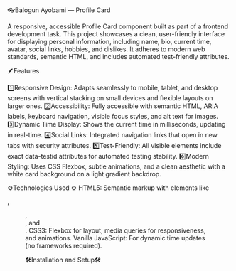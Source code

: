 👓Balogun Ayobami — Profile Card

A responsive, accessible Profile Card component built as part of a frontend development task. This project showcases a clean, user-friendly interface for displaying personal information, including name, bio, current time, avatar, social links, hobbies, and dislikes. It adheres to modern web standards, semantic HTML, and includes automated test-friendly attributes.


🪶Features

1️⃣Responsive Design: Adapts seamlessly to mobile, tablet, and desktop screens with vertical stacking on small devices and flexible layouts on larger ones.
2️⃣Accessibility: Fully accessible with semantic HTML, ARIA labels, keyboard navigation, visible focus styles, and alt text for images.
3️⃣Dynamic Time Display: Shows the current time in milliseconds, updating in real-time.
4️⃣Social Links: Integrated navigation links that open in new tabs with security attributes.
5️⃣Test-Friendly: All visible elements include exact data-testid attributes for automated testing stability.
6️⃣Modern Styling: Uses CSS Flexbox, subtle animations, and a clean aesthetic with a white card background on a light gradient backdrop.

⚙️Technologies Used ⚙️
HTML5: Semantic markup with elements like <article>, <figure>, <nav>, and <section>.
CSS3: Flexbox for layout, media queries for responsiveness, and animations.
Vanilla JavaScript: For dynamic time updates (no frameworks required).

🛠️Installation and Setup🛠️
